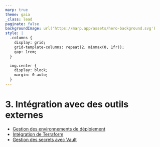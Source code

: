 ```yaml
---
marp: true
theme: gaia
_class: lead
paginate: false
backgroundImage: url('https://marp.app/assets/hero-background.svg')
style: |
  .columns {
    display: grid;
    grid-template-columns: repeat(2, minmax(0, 1fr));
    gap: 1rem;
  }

  img.center {
    display: block;
    margin: 0 auto;
  }
---
```


# 3. Intégration avec des outils externes

- [Gestion des environnements de déploiement](#31-gestion-des-environnements-de-déploiement)
- [Intégration de Terraform](#32-intégration-de-terraform)
- [Gestion des secrets avec Vault](#33-gestion-des-secrets-avec-vault)